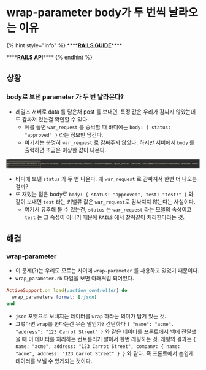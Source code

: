 # wrap-parameter body가 두 번씩 날라오는 이유

{% hint style="info" %}
\*\*\*\*[**RAILS GUIDE**](https://guides.rubyonrails.org/action_controller_overview.html#json-parameters)\*\*\*\*

\*\*\*\*[**RAILS API**](https://api.rubyonrails.org/v6.1.3/classes/ActionController/ParamsWrapper/Options/ClassMethods.html#method-i-wrap_parameters)\*\*\*\*
{% endhint %}

## 상황

### body로 보낸 parameter 가 두 번 날라온다?

* 레일즈 서버로 data 를 담은채 post 를 보내면,  특정 값은 우리가 감싸지 않았는데도 감싸져 있는걸 확인할 수 있다.
  * 예를 들면 `war_request` 를 승낙할 때 바디에는 `body: { status: "approved" }` 라는 정보만 담긴다.
  * 여기서는 분명히 `war_request` 로 감싸주지 않았다. 하지만 서버에서 `body` 를 출력하면 조금은 이상한 값이 나온다.

![status&#xAC00; war\_request&#xB85C; &#xD55C;&#xBC88; &#xB354; &#xAC10;&#xC2F8;&#xC9C4;&#xB2E4;](../../.gitbook/assets/params%20%281%29.png)

* 바디에 보낸 `status` 가 두 번 나온다. 왜 `war_request` 로 감싸져서 한번 더 나오는걸까?
* 또 재밌는 점은 body로  `body: { status: "approved", test: "test!" }` 와 같이 보내면 `test` 라는 키밸류 값은 `war_request`로 감싸지지 않는다는 사실이다.
  * 여기서 유추해 볼 수 있는건, `status` 는 `war_request` 라는 모델의 속성이고 `test` 는 그 속성이 아니기 때문에 `RAILS` 에서 찰떡같이 처리한다라는 것.

## 해결

### wrap-parameter

* 이 문제\(?\)는 우리도 모르는 사이에 `wrap-parameter` 를 사용하고 있었기 때문이다.
* `wrap_parameter.rb` 파일을 보면 아래처럼 되어있다.

```ruby
ActiveSupport.on_load(:action_controller) do
  wrap_parameters format: [:json]
end
```

* `json` 포맷으로 보내지는 데이터를 `wrap` 하라는 의미가 담겨 있는 것.
* 그렇다면 `wrap`를 한다는건 무슨 말인가? 간단하다 `{ "name": "acme", "address": "123 Carrot Street" }` 와 같은 데이터를 프론트에서 백에 전달했을 때 이 데이터를 처리하는 컨트롤러가 알아서 한번 래핑하는 것. 래핑의 결과는 `{ name: "acme", address: "123 Carrot Street", company: { name: "acme", address: "123 Carrot Street" } }` 와 같다. 즉 프론트에서 손쉽게 데이터를 보낼 수 있게되는 것이다.

